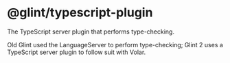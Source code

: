 # @glint/typescript-plugin

The TypeScript server plugin that performs type-checking.

Old Glint used the LanguageServer to perform type-checking; Glint 2 uses a TypeScript server plugin to follow suit with Volar.

